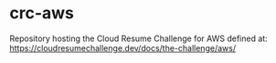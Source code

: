 # crc-aws
Repository hosting the Cloud Resume Challenge for AWS defined at: https://cloudresumechallenge.dev/docs/the-challenge/aws/
